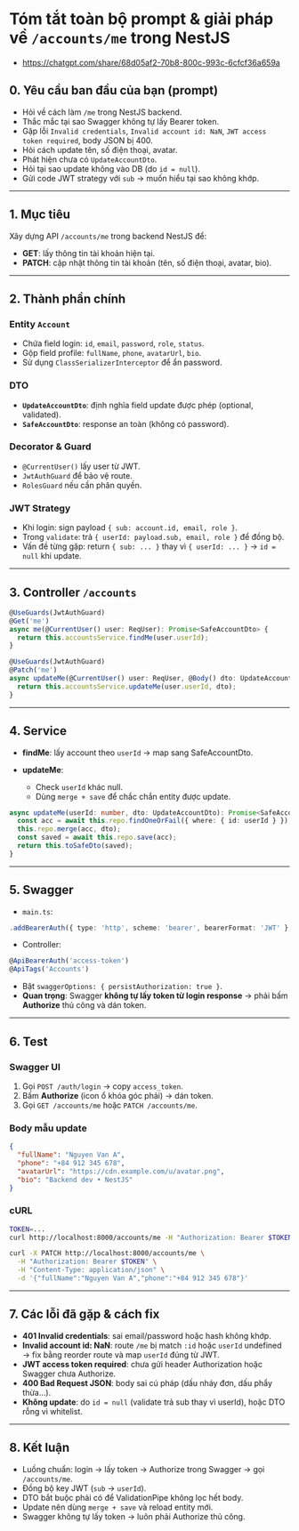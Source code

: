 # Tóm tắt toàn bộ prompt & giải pháp về `/accounts/me` trong NestJS

- https://chatgpt.com/share/68d05af2-70b8-800c-993c-6cfcf36a659a

## 0. Yêu cầu ban đầu của bạn (prompt)

* Hỏi về cách làm `/me` trong NestJS backend.
* Thắc mắc tại sao Swagger không tự lấy Bearer token.
* Gặp lỗi `Invalid credentials`, `Invalid account id: NaN`, `JWT access token required`, body JSON bị 400.
* Hỏi cách update tên, số điện thoại, avatar.
* Phát hiện chưa có `UpdateAccountDto`.
* Hỏi tại sao update không vào DB (do `id = null`).
* Gửi code JWT strategy với `sub` → muốn hiểu tại sao không khớp.

---

## 1. Mục tiêu

Xây dựng API `/accounts/me` trong backend NestJS để:

* **GET**: lấy thông tin tài khoản hiện tại.
* **PATCH**: cập nhật thông tin tài khoản (tên, số điện thoại, avatar, bio).

---

## 2. Thành phần chính

### Entity `Account`

* Chứa field login: `id`, `email`, `password`, `role`, `status`.
* Gộp field profile: `fullName`, `phone`, `avatarUrl`, `bio`.
* Sử dụng `ClassSerializerInterceptor` để ẩn password.

### DTO

* **`UpdateAccountDto`**: định nghĩa field update được phép (optional, validated).
* **`SafeAccountDto`**: response an toàn (không có password).

### Decorator & Guard

* `@CurrentUser()` lấy user từ JWT.
* `JwtAuthGuard` để bảo vệ route.
* `RolesGuard` nếu cần phân quyền.

### JWT Strategy

* Khi login: sign payload `{ sub: account.id, email, role }`.
* Trong `validate`: trả `{ userId: payload.sub, email, role }` để đồng bộ.
* Vấn đề từng gặp: return `{ sub: ... }` thay vì `{ userId: ... }` → `id = null` khi update.

---

## 3. Controller `/accounts`

```ts
@UseGuards(JwtAuthGuard)
@Get('me')
async me(@CurrentUser() user: ReqUser): Promise<SafeAccountDto> {
  return this.accountsService.findMe(user.userId);
}

@UseGuards(JwtAuthGuard)
@Patch('me')
async updateMe(@CurrentUser() user: ReqUser, @Body() dto: UpdateAccountDto): Promise<SafeAccountDto> {
  return this.accountsService.updateMe(user.userId, dto);
}
```

---

## 4. Service

* **findMe**: lấy account theo `userId` → map sang SafeAccountDto.
* **updateMe**:

  * Check `userId` khác null.
  * Dùng `merge + save` để chắc chắn entity được update.

```ts
async updateMe(userId: number, dto: UpdateAccountDto): Promise<SafeAccountDto> {
  const acc = await this.repo.findOneOrFail({ where: { id: userId } });
  this.repo.merge(acc, dto);
  const saved = await this.repo.save(acc);
  return this.toSafeDto(saved);
}
```

---

## 5. Swagger

* `main.ts`:

```ts
.addBearerAuth({ type: 'http', scheme: 'bearer', bearerFormat: 'JWT' }, 'access-token')
```

* Controller:

```ts
@ApiBearerAuth('access-token')
@ApiTags('Accounts')
```

* Bật `swaggerOptions: { persistAuthorization: true }`.
* **Quan trọng**: Swagger **không tự lấy token từ login response** → phải bấm **Authorize** thủ công và dán token.

---

## 6. Test

### Swagger UI

1. Gọi `POST /auth/login` → copy `access_token`.
2. Bấm **Authorize** (icon ổ khóa góc phải) → dán token.
3. Gọi `GET /accounts/me` hoặc `PATCH /accounts/me`.

### Body mẫu update

```json
{
  "fullName": "Nguyen Van A",
  "phone": "+84 912 345 678",
  "avatarUrl": "https://cdn.example.com/u/avatar.png",
  "bio": "Backend dev • NestJS"
}
```

### cURL

```bash
TOKEN=...
curl http://localhost:8000/accounts/me -H "Authorization: Bearer $TOKEN"

curl -X PATCH http://localhost:8000/accounts/me \
  -H "Authorization: Bearer $TOKEN" \
  -H "Content-Type: application/json" \
  -d '{"fullName":"Nguyen Van A","phone":"+84 912 345 678"}'
```

---

## 7. Các lỗi đã gặp & cách fix

* **401 Invalid credentials**: sai email/password hoặc hash không khớp.
* **Invalid account id: NaN**: route `/me` bị match `:id` hoặc `userId` undefined → fix bằng reorder route và map `userId` đúng từ JWT.
* **JWT access token required**: chưa gửi header Authorization hoặc Swagger chưa Authorize.
* **400 Bad Request JSON**: body sai cú pháp (dấu nháy đơn, dấu phẩy thừa…).
* **Không update**: do `id = null` (validate trả sub thay vì userId), hoặc DTO rỗng vì whitelist.

---

## 8. Kết luận

* Luồng chuẩn: login → lấy token → Authorize trong Swagger → gọi `/accounts/me`.
* Đồng bộ key JWT (`sub` → `userId`).
* DTO bắt buộc phải có để ValidationPipe không lọc hết body.
* Update nên dùng `merge + save` và reload entity mới.
* Swagger không tự lấy token → luôn phải Authorize thủ công.
